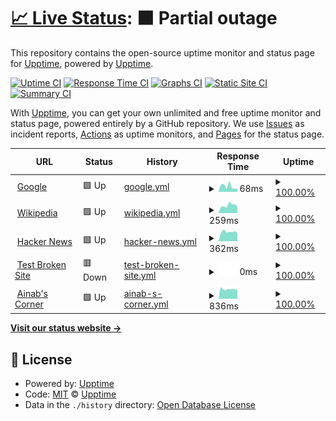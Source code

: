 # [📈 Live Status](https://demo.upptime.js.org): <!--live status--> **🟧 Partial outage**

This repository contains the open-source uptime monitor and status page for [Upptime](https://upptime.js.org), powered by [Upptime](https://github.com/upptime/upptime).

[![Uptime CI](https://github.com/drikusroor/upptime/workflows/Uptime%20CI/badge.svg)](https://github.com/drikusroor/upptime/actions?query=workflow%3A%22Uptime+CI%22)
[![Response Time CI](https://github.com/drikusroor/upptime/workflows/Response%20Time%20CI/badge.svg)](https://github.com/drikusroor/upptime/actions?query=workflow%3A%22Response+Time+CI%22)
[![Graphs CI](https://github.com/drikusroor/upptime/workflows/Graphs%20CI/badge.svg)](https://github.com/drikusroor/upptime/actions?query=workflow%3A%22Graphs+CI%22)
[![Static Site CI](https://github.com/drikusroor/upptime/workflows/Static%20Site%20CI/badge.svg)](https://github.com/drikusroor/upptime/actions?query=workflow%3A%22Static+Site+CI%22)
[![Summary CI](https://github.com/drikusroor/upptime/workflows/Summary%20CI/badge.svg)](https://github.com/drikusroor/upptime/actions?query=workflow%3A%22Summary+CI%22)

With [Upptime](https://upptime.js.org), you can get your own unlimited and free uptime monitor and status page, powered entirely by a GitHub repository. We use [Issues](https://github.com/upptime/upptime/issues) as incident reports, [Actions](https://github.com/drikusroor/upptime/actions) as uptime monitors, and [Pages](https://demo.upptime.js.org) for the status page.

<!--start: status pages-->
<!-- This summary is generated by Upptime (https://github.com/upptime/upptime) -->
<!-- Do not edit this manually, your changes will be overwritten -->
<!-- prettier-ignore -->
| URL | Status | History | Response Time | Uptime |
| --- | ------ | ------- | ------------- | ------ |
| <img alt="" src="https://favicons.githubusercontent.com/www.google.com" height="13"> [Google](https://www.google.com) | 🟩 Up | [google.yml](https://github.com/drikusroor/downntime/commits/HEAD/history/google.yml) | <details><summary><img alt="Response time graph" src="./graphs/google/response-time-week.png" height="20"> 68ms</summary><br><a href="https://drikusroor.github.io/upptime/history/google"><img alt="Response time 68" src="https://img.shields.io/endpoint?url=https%3A%2F%2Fraw.githubusercontent.com%2Fdrikusroor%2Fdownntime%2FHEAD%2Fapi%2Fgoogle%2Fresponse-time.json"></a><br><a href="https://drikusroor.github.io/upptime/history/google"><img alt="24-hour response time 68" src="https://img.shields.io/endpoint?url=https%3A%2F%2Fraw.githubusercontent.com%2Fdrikusroor%2Fdownntime%2FHEAD%2Fapi%2Fgoogle%2Fresponse-time-day.json"></a><br><a href="https://drikusroor.github.io/upptime/history/google"><img alt="7-day response time 68" src="https://img.shields.io/endpoint?url=https%3A%2F%2Fraw.githubusercontent.com%2Fdrikusroor%2Fdownntime%2FHEAD%2Fapi%2Fgoogle%2Fresponse-time-week.json"></a><br><a href="https://drikusroor.github.io/upptime/history/google"><img alt="30-day response time 68" src="https://img.shields.io/endpoint?url=https%3A%2F%2Fraw.githubusercontent.com%2Fdrikusroor%2Fdownntime%2FHEAD%2Fapi%2Fgoogle%2Fresponse-time-month.json"></a><br><a href="https://drikusroor.github.io/upptime/history/google"><img alt="1-year response time 68" src="https://img.shields.io/endpoint?url=https%3A%2F%2Fraw.githubusercontent.com%2Fdrikusroor%2Fdownntime%2FHEAD%2Fapi%2Fgoogle%2Fresponse-time-year.json"></a></details> | <details><summary><a href="https://drikusroor.github.io/upptime/history/google">100.00%</a></summary><a href="https://drikusroor.github.io/upptime/history/google"><img alt="All-time uptime 100.00%" src="https://img.shields.io/endpoint?url=https%3A%2F%2Fraw.githubusercontent.com%2Fdrikusroor%2Fdownntime%2FHEAD%2Fapi%2Fgoogle%2Fuptime.json"></a><br><a href="https://drikusroor.github.io/upptime/history/google"><img alt="24-hour uptime 100.00%" src="https://img.shields.io/endpoint?url=https%3A%2F%2Fraw.githubusercontent.com%2Fdrikusroor%2Fdownntime%2FHEAD%2Fapi%2Fgoogle%2Fuptime-day.json"></a><br><a href="https://drikusroor.github.io/upptime/history/google"><img alt="7-day uptime 100.00%" src="https://img.shields.io/endpoint?url=https%3A%2F%2Fraw.githubusercontent.com%2Fdrikusroor%2Fdownntime%2FHEAD%2Fapi%2Fgoogle%2Fuptime-week.json"></a><br><a href="https://drikusroor.github.io/upptime/history/google"><img alt="30-day uptime 100.00%" src="https://img.shields.io/endpoint?url=https%3A%2F%2Fraw.githubusercontent.com%2Fdrikusroor%2Fdownntime%2FHEAD%2Fapi%2Fgoogle%2Fuptime-month.json"></a><br><a href="https://drikusroor.github.io/upptime/history/google"><img alt="1-year uptime 100.00%" src="https://img.shields.io/endpoint?url=https%3A%2F%2Fraw.githubusercontent.com%2Fdrikusroor%2Fdownntime%2FHEAD%2Fapi%2Fgoogle%2Fuptime-year.json"></a></details>
| <img alt="" src="https://favicons.githubusercontent.com/en.wikipedia.org" height="13"> [Wikipedia](https://en.wikipedia.org) | 🟩 Up | [wikipedia.yml](https://github.com/drikusroor/downntime/commits/HEAD/history/wikipedia.yml) | <details><summary><img alt="Response time graph" src="./graphs/wikipedia/response-time-week.png" height="20"> 259ms</summary><br><a href="https://drikusroor.github.io/upptime/history/wikipedia"><img alt="Response time 259" src="https://img.shields.io/endpoint?url=https%3A%2F%2Fraw.githubusercontent.com%2Fdrikusroor%2Fdownntime%2FHEAD%2Fapi%2Fwikipedia%2Fresponse-time.json"></a><br><a href="https://drikusroor.github.io/upptime/history/wikipedia"><img alt="24-hour response time 259" src="https://img.shields.io/endpoint?url=https%3A%2F%2Fraw.githubusercontent.com%2Fdrikusroor%2Fdownntime%2FHEAD%2Fapi%2Fwikipedia%2Fresponse-time-day.json"></a><br><a href="https://drikusroor.github.io/upptime/history/wikipedia"><img alt="7-day response time 259" src="https://img.shields.io/endpoint?url=https%3A%2F%2Fraw.githubusercontent.com%2Fdrikusroor%2Fdownntime%2FHEAD%2Fapi%2Fwikipedia%2Fresponse-time-week.json"></a><br><a href="https://drikusroor.github.io/upptime/history/wikipedia"><img alt="30-day response time 259" src="https://img.shields.io/endpoint?url=https%3A%2F%2Fraw.githubusercontent.com%2Fdrikusroor%2Fdownntime%2FHEAD%2Fapi%2Fwikipedia%2Fresponse-time-month.json"></a><br><a href="https://drikusroor.github.io/upptime/history/wikipedia"><img alt="1-year response time 259" src="https://img.shields.io/endpoint?url=https%3A%2F%2Fraw.githubusercontent.com%2Fdrikusroor%2Fdownntime%2FHEAD%2Fapi%2Fwikipedia%2Fresponse-time-year.json"></a></details> | <details><summary><a href="https://drikusroor.github.io/upptime/history/wikipedia">100.00%</a></summary><a href="https://drikusroor.github.io/upptime/history/wikipedia"><img alt="All-time uptime 100.00%" src="https://img.shields.io/endpoint?url=https%3A%2F%2Fraw.githubusercontent.com%2Fdrikusroor%2Fdownntime%2FHEAD%2Fapi%2Fwikipedia%2Fuptime.json"></a><br><a href="https://drikusroor.github.io/upptime/history/wikipedia"><img alt="24-hour uptime 100.00%" src="https://img.shields.io/endpoint?url=https%3A%2F%2Fraw.githubusercontent.com%2Fdrikusroor%2Fdownntime%2FHEAD%2Fapi%2Fwikipedia%2Fuptime-day.json"></a><br><a href="https://drikusroor.github.io/upptime/history/wikipedia"><img alt="7-day uptime 100.00%" src="https://img.shields.io/endpoint?url=https%3A%2F%2Fraw.githubusercontent.com%2Fdrikusroor%2Fdownntime%2FHEAD%2Fapi%2Fwikipedia%2Fuptime-week.json"></a><br><a href="https://drikusroor.github.io/upptime/history/wikipedia"><img alt="30-day uptime 100.00%" src="https://img.shields.io/endpoint?url=https%3A%2F%2Fraw.githubusercontent.com%2Fdrikusroor%2Fdownntime%2FHEAD%2Fapi%2Fwikipedia%2Fuptime-month.json"></a><br><a href="https://drikusroor.github.io/upptime/history/wikipedia"><img alt="1-year uptime 100.00%" src="https://img.shields.io/endpoint?url=https%3A%2F%2Fraw.githubusercontent.com%2Fdrikusroor%2Fdownntime%2FHEAD%2Fapi%2Fwikipedia%2Fuptime-year.json"></a></details>
| <img alt="" src="https://favicons.githubusercontent.com/news.ycombinator.com" height="13"> [Hacker News](https://news.ycombinator.com) | 🟩 Up | [hacker-news.yml](https://github.com/drikusroor/downntime/commits/HEAD/history/hacker-news.yml) | <details><summary><img alt="Response time graph" src="./graphs/hacker-news/response-time-week.png" height="20"> 362ms</summary><br><a href="https://drikusroor.github.io/upptime/history/hacker-news"><img alt="Response time 362" src="https://img.shields.io/endpoint?url=https%3A%2F%2Fraw.githubusercontent.com%2Fdrikusroor%2Fdownntime%2FHEAD%2Fapi%2Fhacker-news%2Fresponse-time.json"></a><br><a href="https://drikusroor.github.io/upptime/history/hacker-news"><img alt="24-hour response time 362" src="https://img.shields.io/endpoint?url=https%3A%2F%2Fraw.githubusercontent.com%2Fdrikusroor%2Fdownntime%2FHEAD%2Fapi%2Fhacker-news%2Fresponse-time-day.json"></a><br><a href="https://drikusroor.github.io/upptime/history/hacker-news"><img alt="7-day response time 362" src="https://img.shields.io/endpoint?url=https%3A%2F%2Fraw.githubusercontent.com%2Fdrikusroor%2Fdownntime%2FHEAD%2Fapi%2Fhacker-news%2Fresponse-time-week.json"></a><br><a href="https://drikusroor.github.io/upptime/history/hacker-news"><img alt="30-day response time 362" src="https://img.shields.io/endpoint?url=https%3A%2F%2Fraw.githubusercontent.com%2Fdrikusroor%2Fdownntime%2FHEAD%2Fapi%2Fhacker-news%2Fresponse-time-month.json"></a><br><a href="https://drikusroor.github.io/upptime/history/hacker-news"><img alt="1-year response time 362" src="https://img.shields.io/endpoint?url=https%3A%2F%2Fraw.githubusercontent.com%2Fdrikusroor%2Fdownntime%2FHEAD%2Fapi%2Fhacker-news%2Fresponse-time-year.json"></a></details> | <details><summary><a href="https://drikusroor.github.io/upptime/history/hacker-news">100.00%</a></summary><a href="https://drikusroor.github.io/upptime/history/hacker-news"><img alt="All-time uptime 100.00%" src="https://img.shields.io/endpoint?url=https%3A%2F%2Fraw.githubusercontent.com%2Fdrikusroor%2Fdownntime%2FHEAD%2Fapi%2Fhacker-news%2Fuptime.json"></a><br><a href="https://drikusroor.github.io/upptime/history/hacker-news"><img alt="24-hour uptime 100.00%" src="https://img.shields.io/endpoint?url=https%3A%2F%2Fraw.githubusercontent.com%2Fdrikusroor%2Fdownntime%2FHEAD%2Fapi%2Fhacker-news%2Fuptime-day.json"></a><br><a href="https://drikusroor.github.io/upptime/history/hacker-news"><img alt="7-day uptime 100.00%" src="https://img.shields.io/endpoint?url=https%3A%2F%2Fraw.githubusercontent.com%2Fdrikusroor%2Fdownntime%2FHEAD%2Fapi%2Fhacker-news%2Fuptime-week.json"></a><br><a href="https://drikusroor.github.io/upptime/history/hacker-news"><img alt="30-day uptime 100.00%" src="https://img.shields.io/endpoint?url=https%3A%2F%2Fraw.githubusercontent.com%2Fdrikusroor%2Fdownntime%2FHEAD%2Fapi%2Fhacker-news%2Fuptime-month.json"></a><br><a href="https://drikusroor.github.io/upptime/history/hacker-news"><img alt="1-year uptime 100.00%" src="https://img.shields.io/endpoint?url=https%3A%2F%2Fraw.githubusercontent.com%2Fdrikusroor%2Fdownntime%2FHEAD%2Fapi%2Fhacker-news%2Fuptime-year.json"></a></details>
| <img alt="" src="https://favicons.githubusercontent.com/thissitedoesnotexist.koj.co" height="13"> [Test Broken Site](https://thissitedoesnotexist.koj.co) | 🟥 Down | [test-broken-site.yml](https://github.com/drikusroor/downntime/commits/HEAD/history/test-broken-site.yml) | <details><summary><img alt="Response time graph" src="./graphs/test-broken-site/response-time-week.png" height="20"> 0ms</summary><br><a href="https://drikusroor.github.io/upptime/history/test-broken-site"><img alt="Response time 0" src="https://img.shields.io/endpoint?url=https%3A%2F%2Fraw.githubusercontent.com%2Fdrikusroor%2Fdownntime%2FHEAD%2Fapi%2Ftest-broken-site%2Fresponse-time.json"></a><br><a href="https://drikusroor.github.io/upptime/history/test-broken-site"><img alt="24-hour response time 0" src="https://img.shields.io/endpoint?url=https%3A%2F%2Fraw.githubusercontent.com%2Fdrikusroor%2Fdownntime%2FHEAD%2Fapi%2Ftest-broken-site%2Fresponse-time-day.json"></a><br><a href="https://drikusroor.github.io/upptime/history/test-broken-site"><img alt="7-day response time 0" src="https://img.shields.io/endpoint?url=https%3A%2F%2Fraw.githubusercontent.com%2Fdrikusroor%2Fdownntime%2FHEAD%2Fapi%2Ftest-broken-site%2Fresponse-time-week.json"></a><br><a href="https://drikusroor.github.io/upptime/history/test-broken-site"><img alt="30-day response time 0" src="https://img.shields.io/endpoint?url=https%3A%2F%2Fraw.githubusercontent.com%2Fdrikusroor%2Fdownntime%2FHEAD%2Fapi%2Ftest-broken-site%2Fresponse-time-month.json"></a><br><a href="https://drikusroor.github.io/upptime/history/test-broken-site"><img alt="1-year response time 0" src="https://img.shields.io/endpoint?url=https%3A%2F%2Fraw.githubusercontent.com%2Fdrikusroor%2Fdownntime%2FHEAD%2Fapi%2Ftest-broken-site%2Fresponse-time-year.json"></a></details> | <details><summary><a href="https://drikusroor.github.io/upptime/history/test-broken-site">100.00%</a></summary><a href="https://drikusroor.github.io/upptime/history/test-broken-site"><img alt="All-time uptime 100.00%" src="https://img.shields.io/endpoint?url=https%3A%2F%2Fraw.githubusercontent.com%2Fdrikusroor%2Fdownntime%2FHEAD%2Fapi%2Ftest-broken-site%2Fuptime.json"></a><br><a href="https://drikusroor.github.io/upptime/history/test-broken-site"><img alt="24-hour uptime 100.00%" src="https://img.shields.io/endpoint?url=https%3A%2F%2Fraw.githubusercontent.com%2Fdrikusroor%2Fdownntime%2FHEAD%2Fapi%2Ftest-broken-site%2Fuptime-day.json"></a><br><a href="https://drikusroor.github.io/upptime/history/test-broken-site"><img alt="7-day uptime 100.00%" src="https://img.shields.io/endpoint?url=https%3A%2F%2Fraw.githubusercontent.com%2Fdrikusroor%2Fdownntime%2FHEAD%2Fapi%2Ftest-broken-site%2Fuptime-week.json"></a><br><a href="https://drikusroor.github.io/upptime/history/test-broken-site"><img alt="30-day uptime 100.00%" src="https://img.shields.io/endpoint?url=https%3A%2F%2Fraw.githubusercontent.com%2Fdrikusroor%2Fdownntime%2FHEAD%2Fapi%2Ftest-broken-site%2Fuptime-month.json"></a><br><a href="https://drikusroor.github.io/upptime/history/test-broken-site"><img alt="1-year uptime 100.00%" src="https://img.shields.io/endpoint?url=https%3A%2F%2Fraw.githubusercontent.com%2Fdrikusroor%2Fdownntime%2FHEAD%2Fapi%2Ftest-broken-site%2Fuptime-year.json"></a></details>
| <img alt="" src="https://favicons.githubusercontent.com/ainab.site" height="13"> [Ainab's Corner](https://ainab.site) | 🟩 Up | [ainab-s-corner.yml](https://github.com/drikusroor/downntime/commits/HEAD/history/ainab-s-corner.yml) | <details><summary><img alt="Response time graph" src="./graphs/ainab-s-corner/response-time-week.png" height="20"> 836ms</summary><br><a href="https://drikusroor.github.io/upptime/history/ainab-s-corner"><img alt="Response time 836" src="https://img.shields.io/endpoint?url=https%3A%2F%2Fraw.githubusercontent.com%2Fdrikusroor%2Fdownntime%2FHEAD%2Fapi%2Fainab-s-corner%2Fresponse-time.json"></a><br><a href="https://drikusroor.github.io/upptime/history/ainab-s-corner"><img alt="24-hour response time 836" src="https://img.shields.io/endpoint?url=https%3A%2F%2Fraw.githubusercontent.com%2Fdrikusroor%2Fdownntime%2FHEAD%2Fapi%2Fainab-s-corner%2Fresponse-time-day.json"></a><br><a href="https://drikusroor.github.io/upptime/history/ainab-s-corner"><img alt="7-day response time 836" src="https://img.shields.io/endpoint?url=https%3A%2F%2Fraw.githubusercontent.com%2Fdrikusroor%2Fdownntime%2FHEAD%2Fapi%2Fainab-s-corner%2Fresponse-time-week.json"></a><br><a href="https://drikusroor.github.io/upptime/history/ainab-s-corner"><img alt="30-day response time 836" src="https://img.shields.io/endpoint?url=https%3A%2F%2Fraw.githubusercontent.com%2Fdrikusroor%2Fdownntime%2FHEAD%2Fapi%2Fainab-s-corner%2Fresponse-time-month.json"></a><br><a href="https://drikusroor.github.io/upptime/history/ainab-s-corner"><img alt="1-year response time 836" src="https://img.shields.io/endpoint?url=https%3A%2F%2Fraw.githubusercontent.com%2Fdrikusroor%2Fdownntime%2FHEAD%2Fapi%2Fainab-s-corner%2Fresponse-time-year.json"></a></details> | <details><summary><a href="https://drikusroor.github.io/upptime/history/ainab-s-corner">100.00%</a></summary><a href="https://drikusroor.github.io/upptime/history/ainab-s-corner"><img alt="All-time uptime 100.00%" src="https://img.shields.io/endpoint?url=https%3A%2F%2Fraw.githubusercontent.com%2Fdrikusroor%2Fdownntime%2FHEAD%2Fapi%2Fainab-s-corner%2Fuptime.json"></a><br><a href="https://drikusroor.github.io/upptime/history/ainab-s-corner"><img alt="24-hour uptime 100.00%" src="https://img.shields.io/endpoint?url=https%3A%2F%2Fraw.githubusercontent.com%2Fdrikusroor%2Fdownntime%2FHEAD%2Fapi%2Fainab-s-corner%2Fuptime-day.json"></a><br><a href="https://drikusroor.github.io/upptime/history/ainab-s-corner"><img alt="7-day uptime 100.00%" src="https://img.shields.io/endpoint?url=https%3A%2F%2Fraw.githubusercontent.com%2Fdrikusroor%2Fdownntime%2FHEAD%2Fapi%2Fainab-s-corner%2Fuptime-week.json"></a><br><a href="https://drikusroor.github.io/upptime/history/ainab-s-corner"><img alt="30-day uptime 100.00%" src="https://img.shields.io/endpoint?url=https%3A%2F%2Fraw.githubusercontent.com%2Fdrikusroor%2Fdownntime%2FHEAD%2Fapi%2Fainab-s-corner%2Fuptime-month.json"></a><br><a href="https://drikusroor.github.io/upptime/history/ainab-s-corner"><img alt="1-year uptime 100.00%" src="https://img.shields.io/endpoint?url=https%3A%2F%2Fraw.githubusercontent.com%2Fdrikusroor%2Fdownntime%2FHEAD%2Fapi%2Fainab-s-corner%2Fuptime-year.json"></a></details>

<!--end: status pages-->

[**Visit our status website →**](https://demo.upptime.js.org)

## 📄 License

- Powered by: [Upptime](https://github.com/upptime/upptime)
- Code: [MIT](./LICENSE) © [Upptime](https://upptime.js.org)
- Data in the `./history` directory: [Open Database License](https://opendatacommons.org/licenses/odbl/1-0/)
